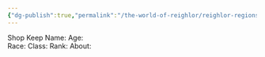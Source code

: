 ```yaml
---
{"dg-publish":true,"permalink":"/the-world-of-reighlor/reighlor-regions/kingdom-of-leloria/joleria/joleria-market/the-whistling-arrow-bowyer-fletcher/"}
---
```


Shop Keep
Name: 
Age:  
Race: 
Class: 
Rank: 
About: 